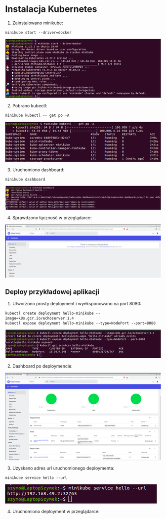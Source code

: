 # Instalacja Kubernetes

1. Zainstalowano minikube:

```
minikube start --driver=docker
```
![](screen/1-minikube-start.png)

2. Pobrano kubectl:

```
minikube kubectl -- get po -A
```
![](screen/2-kubectl.png)

3. Uruchomiono dashboard:

```
minikube dashboard
```
![](screen/3-dashboard.png)

4. Sprawdzono łączność w przeglądarce:

![](screen/4-dasboard-browser.png)


## Deploy przykładowej aplikacji

1. Utworzono prosty deployment i wyeksponowano na port 8080:

```
kubectl create deployment hello-minikube --image=k8s.gcr.io/echoserver:1.4
kubectl expose deployment hello-minikube --type=NodePort --port=8080
```
![](screen/5-expose.png)

2. Dashboard po deploymencie:

![](screen/6-deploy.png)

3. Uzyskano adres url uruchomionego deploymenta:

```
minikube service hello --url

```

![](screen/7-url.png)

4. Uruchomiono deployment w przeglądarce:
